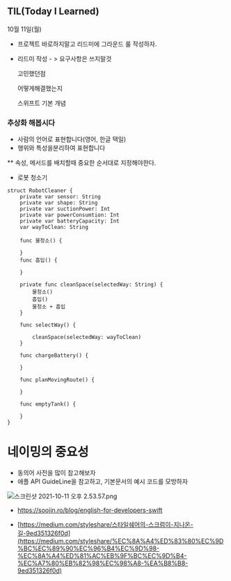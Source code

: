 ## TIL(Today I Learned)

10월 11일(월)

- 프로젝트 바로하지말고 리드미에 그라운드 룰 작성하자.

- 리드미 작성 - > 요구사항은 쓰지말것
    
    고민했던점
    
    어떻게해결했는지
    
    스위프트 기본 개념
    

### **추상화 해봅시다**
- 사람의 언어로 표현합니다(영어, 한글 택일)
- 행위와 특성을분리하여 표현합니다

** 속성, 메서드를 배치할때 중요한 순서대로 지정해야한다. 
- 로봇 청소기

```
struct RobotCleaner {
    private var sensor: String
    private var shape: String
    private var suctionPower: Int
    private var powerConsumtion: Int
    private var batteryCapacity: Int
    var wayToClean: String
    
    func 물청소() {
        
    }
    func 흡입() {
        
    }
    
    private func cleanSpace(selectedWay: String) {
        물청소()
        흡입()
        물청소 + 흡입
    }
    
    func selectWay() {
        
        cleanSpace(selectedWay: wayToClean)
    }
    
    func chargeBattery() {
        
    }
    
    func planMovingRoute() {
        
    }
    
    func emptyTank() {
        
    }
}

```

# 네이밍의 중요성

- 동의어 사전을 많이 참고해보자
- 애플 API GuideLine을 참고하고, 기본문서의 예시 코드를 모방하자

![스크린샷 2021-10-11 오후 2.53.57.png](https://s3-us-west-2.amazonaws.com/secure.notion-static.com/eb37e964-46b0-4a59-bb79-cd19fabe4e50/스크린샷_2021-10-11_오후_2.53.57.png)
    
- https://soojin.ro/blog/english-for-developers-swift


- [https://medium.com/styleshare/스타일쉐어의-스크럼이-지나온-길-9ed351326f0d](https://medium.com/styleshare/%EC%8A%A4%ED%83%80%EC%9D%BC%EC%89%90%EC%96%B4%EC%9D%98-%EC%8A%A4%ED%81%AC%EB%9F%BC%EC%9D%B4-%EC%A7%80%EB%82%98%EC%98%A8-%EA%B8%B8-9ed351326f0d)